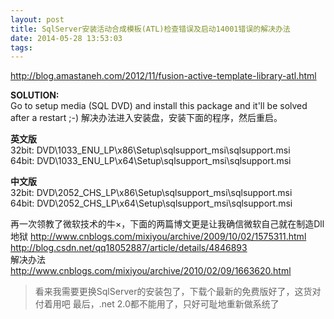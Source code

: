 ```yaml
---
layout: post
title: SqlServer安装活动合成模板(ATL)检查错误及启动14001错误的解决办法
date: 2014-05-28 13:53:03
tags:
---
```

<http://blog.amastaneh.com/2012/11/fusion-active-template-library-atl.html>

**SOLUTION:**  
Go to setup media (SQL DVD) and install this package and it'll be solved after a restart ;-)
解决办法进入安装盘，安装下面的程序，然后重启。

**英文版**  
32bit: DVD\1033_ENU_LP\x86\Setup\sqlsupport_msi\sqlsupport.msi  
64bit: DVD\1033_ENU_LP\x64\Setup\sqlsupport_msi\sqlsupport.msi

**中文版**  
32bit: DVD\2052_CHS_LP\x86\Setup\sqlsupport_msi\sqlsupport.msi  
64bit: DVD\2052_CHS_LP\x64\Setup\sqlsupport_msi\sqlsupport.msi

再一次领教了微软技术的牛×，下面的两篇博文更是让我确信微软自己就在制造Dll地狱
<http://www.cnblogs.com/mixiyou/archive/2009/10/02/1575311.html>
<http://blog.csdn.net/qq18052887/article/details/4846893>  
解决办法
<http://www.cnblogs.com/mixiyou/archive/2010/02/09/1663620.html>

>看来我需要更换SqlServer的安装包了，下载个最新的免费版好了，这货对付着用吧
最后，.net 2.0都不能用了，只好可耻地重新做系统了
